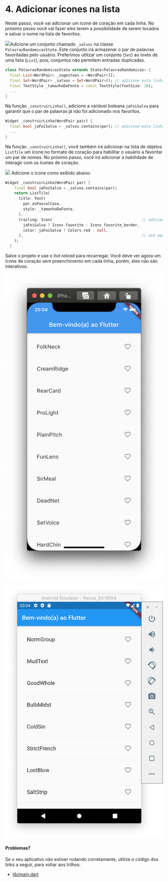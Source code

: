 # 4. Adicionar ícones na lista

Neste passo, você vai adicionar um ícone de coração em cada linha. No próximo passo você vai fazer eles terem a possibilidade de serem tocados e salvar o nome na lista de favoritos.

![](https://codelabs.developers.google.com/codelabs/first-flutter-app-pt2/img/a3c16fc17be25f6c.png)Adicione um conjunto chamado `_salvos` na classe `PalavrasRandomicasState`. Este conjunto irá armazenar o par de palavras favoritadas pelo usuário. Preferimos utilizar um conjunto \(`Set`\) ao invés de uma lista \(`List`\), pois, conjuntos não permitem entradas duplicadas.

```dart
class PalavrasRandomicasState extends State<PalavrasRandomicas> {
  final List<WordPair> _sugestoes = <WordPair>[];
  final Set<WordPair> _salvos = Set<WordPair>(); // adicione esta linha
  final TextStyle _tamanhoDaFonte = const TextStyle(fontSize: 18);
  ...
}
```

Na função `_construirLinha()`, adicione a variável boleana `jaFoiSalva` para garantir que o par de palavras já não foi adicionado nos favoritos.

```dart
Widget _construirLinha(WordPair pair) {
  final bool jaFoiSalva = _salvos.contains(par); // adicione esta linha
  ...
}
```

Na função `_construirLinha()`, você também irá adicionar na lista de objetos `ListTile` um ícone no formato de coração para habilitar  o usuário a favoritar um par de nomes. No próximo passo, você irá adicionar a habilidade de interagir com os ícones de coração.

![](https://codelabs.developers.google.com/codelabs/first-flutter-app-pt2/img/a3c16fc17be25f6c.png) Adicione o ícone como exibido abaixo:

```dart
Widget _construirLinha(WordPair par) {
    final bool jaFoiSalva = _salvos.contains(par);
    return ListTile(
      title: Text(
        par.asPascalCase,
        style: _tamanhoDaFonte,
      ),
      trailing: Icon(                                        // adicione daqui
        jaFoiSalva ? Icons.favorite : Icons.favorite_border,
        color: jaFoiSalva ? Colors.red : null,
      ),                                                     // até aqui.
    );
  }
```

Salve o projeto e use o _hot reload_ para recarregar. Você deve ver agora um ícone de coração sem preenchimento em cada linha, porém, eles não são interativos.

![iOS](../.gitbook/assets/lab2_step4_ios%20%281%29.png)

![Android](../.gitbook/assets/lab2_step4_android.png)

#### Problemas?

Se o seu aplicativo não estiver rodando corretamente, utilize o código dos links a seguir, para voltar aos trilhos.‌

* ​[lib/main.dart](https://github.com/ivanwhm/flutter_codelabs_lab2/commit/6551d1c48e4fa7f9b0ba23557be46b8c52cf4adf)

